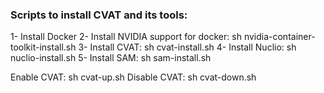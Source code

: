 ### Scripts to install CVAT and its tools:

1- Install Docker
2- Install NVIDIA support for docker:   sh nvidia-container-toolkit-install.sh
3- Install CVAT:                        sh cvat-install.sh
4- Install Nuclio:                      sh nuclio-install.sh
5- Install SAM:                         sh sam-install.sh

Enable CVAT:                            sh cvat-up.sh
Disable CVAT:                           sh cvat-down.sh